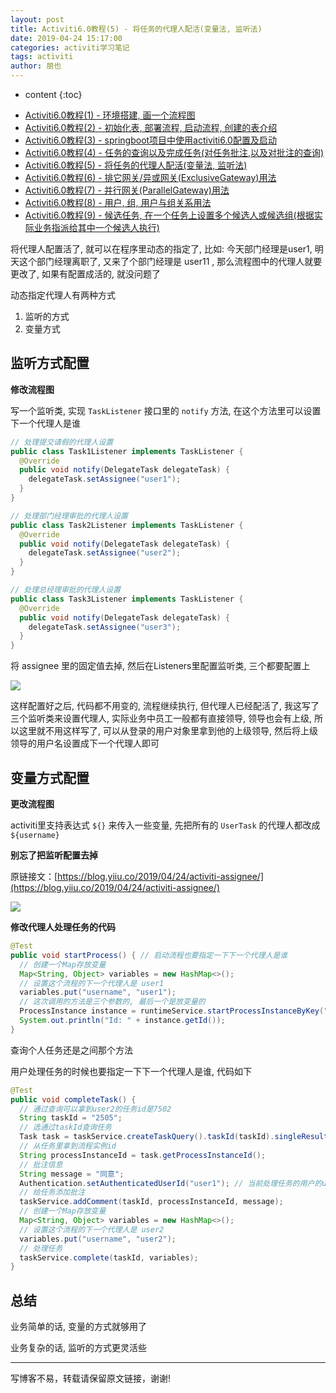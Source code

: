 ```yaml
---
layout: post
title: Activiti6.0教程(5) - 将任务的代理人配活(变量法, 监听法)
date: 2019-04-24 15:17:00
categories: activiti学习笔记
tags: activiti
author: 朋也
---
```


* content
{:toc}

- [Activiti6.0教程(1) - 环境搭建, 画一个流程图](https://blog.yiiu.co/2019/04/24/activiti-env/)
- [Activiti6.0教程(2) - 初始化表, 部署流程, 启动流程, 创建的表介绍](https://blog.yiiu.co/2019/04/24/activiti-deploy-start-table/)
- [Activiti6.0教程(3) - springboot项目中使用activiti6.0配置及启动](https://blog.yiiu.co/2019/04/24/activiti-spring-boot/)
- [Activiti6.0教程(4) - 任务的查询以及完成任务(对任务批注,以及对批注的查询)](https://blog.yiiu.co/2019/04/24/activiti-query-complete-task/)
- [Activiti6.0教程(5) - 将任务的代理人配活(变量法, 监听法)](https://blog.yiiu.co/2019/04/24/activiti-assignee/)
- [Activiti6.0教程(6) - 排它网关/异或网关(ExclusiveGateway)用法](https://blog.yiiu.co/2019/04/25/activiti-exclusive-gateway/)
- [Activiti6.0教程(7) - 并行网关(ParallelGateway)用法](https://blog.yiiu.co/2019/04/25/activiti-parallel-gateway/)
- [Activiti6.0教程(8) - 用户, 组, 用户与组关系用法](https://blog.yiiu.co/2019/04/25/activiti-user-group-membership/)
- [Activiti6.0教程(9) - 候选任务, 在一个任务上设置多个候选人或候选组(根据实际业务指派给其中一个候选人执行)](https://blog.yiiu.co/2019/04/26/activiti-candidate-task/)

将代理人配置活了, 就可以在程序里动态的指定了, 比如: 今天部门经理是user1, 明天这个部门经理离职了, 又来了个部门经理是 user11 , 那么流程图中的代理人就要更改了, 如果有配置成活的, 就没问题了

动态指定代理人有两种方式

1. 监听的方式
2. 变量方式





## 监听方式配置

**修改流程图**

写一个监听类, 实现 `TaskListener` 接口里的 `notify` 方法, 在这个方法里可以设置下一个代理人是谁

```java
// 处理提交请假的代理人设置
public class Task1Listener implements TaskListener {
  @Override
  public void notify(DelegateTask delegateTask) {
    delegateTask.setAssignee("user1");
  }
}
```

```java
// 处理部门经理审批的代理人设置
public class Task2Listener implements TaskListener {
  @Override
  public void notify(DelegateTask delegateTask) {
    delegateTask.setAssignee("user2");
  }
}
```

```java
// 处理总经理审批的代理人设置
public class Task3Listener implements TaskListener {
  @Override
  public void notify(DelegateTask delegateTask) {
    delegateTask.setAssignee("user3");
  }
}
```

将 assignee 里的固定值去掉, 然后在Listeners里配置监听类, 三个都要配置上

![](/assets/QQ20190424-155049.png)

这样配置好之后, 代码都不用变的, 流程继续执行, 但代理人已经配活了, 我这写了三个监听类来设置代理人, 实际业务中员工一般都有直接领导, 领导也会有上级, 所以这里就不用这样写了, 可以从登录的用户对象里拿到他的上级领导, 然后将上级领导的用户名设置成下一个代理人即可

## 变量方式配置

**更改流程图**

activiti里支持表达式 `${}` 来传入一些变量, 先把所有的 `UserTask` 的代理人都改成 `${username}`

**别忘了把监听配置去掉**

原链接文：[https://blog.yiiu.co/2019/04/24/activiti-assignee/](https://blog.yiiu.co/2019/04/24/activiti-assignee/)

![](/assets/QQ20190424-152554.png)

**修改代理人处理任务的代码**

```java
@Test
public void startProcess() { // 启动流程也要指定一下下一个代理人是谁
  // 创建一个Map存放变量
  Map<String, Object> variables = new HashMap<>();
  // 设置这个流程的下一个代理人是 user1
  variables.put("username", "user1");
  // 这次调用的方法是三个参数的, 最后一个是放变量的
  ProcessInstance instance = runtimeService.startProcessInstanceByKey("AskLeave", "1", variables);
  System.out.println("Id: " + instance.getId());
}
```

查询个人任务还是之间那个方法

用户处理任务的时候也要指定一下下一个代理人是谁, 代码如下

```java
@Test
public void completeTask() {
  // 通过查询可以拿到user2的任务id是7502
  String taskId = "2505";
  // 选通过taskId查询任务
  Task task = taskService.createTaskQuery().taskId(taskId).singleResult();
  // 从任务里拿到流程实例id
  String processInstanceId = task.getProcessInstanceId();
  // 批注信息
  String message = "同意";
  Authentication.setAuthenticatedUserId("user1"); // 当前处理任务的用户的userId, 也可以放用户名
  // 给任务添加批注
  taskService.addComment(taskId, processInstanceId, message);
  // 创建一个Map存放变量
  Map<String, Object> variables = new HashMap<>();
  // 设置这个流程的下一个代理人是 user2
  variables.put("username", "user2");
  // 处理任务
  taskService.complete(taskId, variables);
}
```

## 总结

业务简单的话, 变量的方式就够用了

业务复杂的话, 监听的方式更灵活些

---

写博客不易，转载请保留原文链接，谢谢!